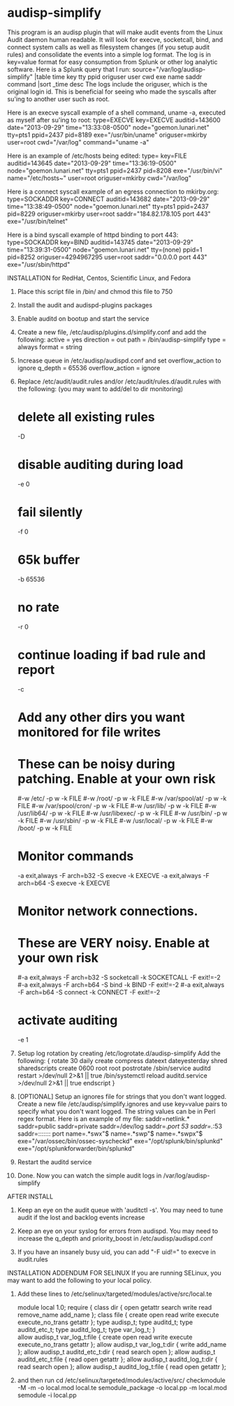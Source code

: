 # audisp-simplify

This program is an audisp plugin that will make audit events from the Linux Audit daemon human readable.
It will look for execve, socketcall, bind, and connect system calls as well as filesystem changes (if you setup audit rules) and consolidate the events into a simple log format.
The log is in key=value format for easy consumption from Splunk or other log analytic software.
Here is a Splunk query that I run: source="/var/log/audisp-simplify"  |table time key tty ppid origuser user cwd exe name saddr command |sort _time desc 
The logs include the origuser, which is the original login id.  This is beneficial for seeing who made the syscalls after su'ing to another user such as root.

Here is an execve syscall example of a shell command, uname -a, executed as myself after su'ing to root:
type=EXECVE key=EXECVE auditid=143600 date="2013-09-29" time="13:33:08-0500" node="goemon.lunari.net" tty=pts1 ppid=2437 pid=8189 exe="/usr/bin/uname" origuser=mkirby user=root cwd="/var/log" command="uname -a"


Here is an example of /etc/hosts being edited:
type= key=FILE auditid=143645 date="2013-09-29" time="13:36:19-0500" node="goemon.lunari.net" tty=pts1 ppid=2437 pid=8208 exe="/usr/bin/vi" name="/etc/hosts~" user=root origuser=mkirby cwd="/var/log"

    
Here is a connect syscall example of an egress connection to mkirby.org:
type=SOCKADDR key=CONNECT auditid=143682 date="2013-09-29" time="13:38:49-0500" node="goemon.lunari.net" tty=pts1 ppid=2437 pid=8229 origuser=mkirby user=root saddr="184.82.178.105 port 443" exe="/usr/bin/telnet"
    
Here is a bind syscall example of httpd binding to port 443:
type=SOCKADDR key=BIND auditid=143745 date="2013-09-29" time="13:39:31-0500" node="goemon.lunari.net" tty=(none) ppid=1 pid=8252 origuser=4294967295 user=root saddr="0.0.0.0 port 443" exe="/usr/sbin/httpd"
    
    
    
    
INSTALLATION for RedHat, Centos, Scientific Linux, and Fedora

1) Place this script file in /bin/ and chmod this file to 750

2) Install the audit and audispd-plugins packages

3) Enable auditd  on bootup and start the service

4) Create a new file, /etc/audisp/plugins.d/simplify.conf and add the following:
    active = yes
    direction = out
    path = /bin/audisp-simplify
    type = always
    format = string

5) Increase queue in /etc/audisp/audispd.conf and set overflow_action to ignore
    q_depth = 65536
    overflow_action = ignore

5) Replace /etc/audit/audit.rules and/or /etc/audit/rules.d/audit.rules with the following: (you may want to add/del to dir monitoring)
    # delete all existing rules
    -D
    # disable auditing during load
    -e 0
    # fail silently
    -f 0
    # 65k buffer
    -b 65536
    # no rate
    -r 0
    # continue loading if bad rule and report
    -c
    #
    # Add any other dirs you want monitored for file writes
    # These can be noisy during patching.  Enable at your own risk
    #-w /etc/ -p w -k FILE
    #-w /root/ -p w -k FILE
    #-w /var/spool/at/ -p w -k FILE
    #-w /var/spool/cron/ -p w -k FILE
    #-w /usr/lib/ -p w -k FILE
    #-w /usr/lib64/ -p w -k FILE
    #-w /usr/libexec/ -p w -k FILE
    #-w /usr/bin/ -p w -k FILE
    #-w /usr/sbin/ -p w -k FILE
    #-w /usr/local/ -p w -k FILE
    #-w /boot/ -p w -k FILE
    #
    # Monitor commands
    -a exit,always -F arch=b32 -S execve -k EXECVE
    -a exit,always -F arch=b64 -S execve -k EXECVE
    #
    # Monitor network connections.
    # These are VERY noisy.  Enable at your own risk
    #-a exit,always -F arch=b32 -S socketcall -k SOCKETCALL -F exit!=-2
    #-a exit,always -F arch=b64 -S bind -k BIND -F exit!=-2
    #-a exit,always -F arch=b64 -S connect -k CONNECT -F exit!=-2
    #
    # activate auditing
    -e 1


6) Setup log rotation by creating /etc/logrotate.d/audisp-simplify 
   Add the following:
        {
        rotate 30
        daily
        create
        compress
        dateext
        dateyesterday
        shred
        sharedscripts
        create 0600 root root
        postrotate
            /sbin/service auditd restart >/dev/null 2>&1 || true
            /bin/systemctl reload auditd.service >/dev/null 2>&1 || true
        endscript
        }

7) [OPTIONAL] Setup an ignores file for strings that you don't want logged.
    Create a new file /etc/audisp/simplify.ignores and use key=value pairs to specify what you don't want logged.
    The string values can be in Perl regex format.
    Here is an example of my file:
        saddr=netlink.*
        saddr=public
        saddr=private
        saddr=/dev/log
        saddr=.*port 53
        saddr=.*:53
        saddr=::::::: port
        name=.*swx"$
        name=.*swp"$
        name=.*swpx"$
        exe="/var/ossec/bin/ossec-syscheckd"
        exe="/opt/splunk/bin/splunkd"
        exe="/opt/splunkforwarder/bin/splunkd"
        
8) Restart the auditd service

9) Done.  Now you can watch the simple audit logs in /var/log/audisp-simplify





AFTER INSTALL
1) Keep an eye on the audit queue with 'auditctl -s'.  You may need to tune audit if the lost and backlog events increase

2) Keep an eye on your syslog for errors from audispd.  You may need to increase the q_depth and priority_boost in /etc/audisp/audispd.conf

3) If you have an insanely busy uid, you can add "-F uid!=<uid>" to execve in audit.rules





INSTALLATION ADDENDUM FOR SELINUX
If you are running SELinux, you may want to add the following to your local policy.
1) Add these lines to /etc/selinux/targeted/modules/active/src/local.te
    
    module local 1.0;
    require {
        class dir { open getattr search write read remove_name add_name };
        class file { create open read write execute execute_no_trans getattr };
        type audisp_t;
        type auditd_t;
        type auditd_etc_t;
        type auditd_log_t;
        type var_log_t;
    }  
    allow audisp_t var_log_t:file { create open read write execute execute_no_trans getattr };
    allow audisp_t var_log_t:dir { write add_name };
    allow audisp_t auditd_etc_t:dir { read search open };
    allow audisp_t auditd_etc_t:file { read open getattr };
    allow audisp_t auditd_log_t:dir { read search open };
    allow audisp_t auditd_log_t:file { read open getattr };

2) and then run
    cd /etc/selinux/targeted/modules/active/src/
    checkmodule -M -m -o local.mod local.te
    semodule_package -o local.pp -m local.mod
    semodule -i local.pp
